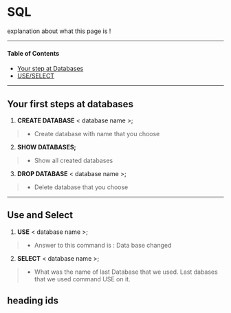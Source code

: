 # SQL
explanation about what this page is !
***

#### Table of Contents
- [Your step at Databases](#Your-first-steps-at-databases)
- [USE/SELECT](#Use-and-Select)



***
## Your first steps at databases
1. **CREATE DATABASE** < database name >;
> - Create database with name that you choose

2. **SHOW DATABASES;**
> - Show all created databases

3. **DROP DATABASE** < database name >;
 > - Delete database that you choose
***

## Use and Select
1. **USE**  < database name >;
> - Answer to this command is : Data base changed

2. **SELECT**  < database name >;
> - What was the name of last Database that we used.
>   Last dabases that we used command USE on it.








## heading ids










